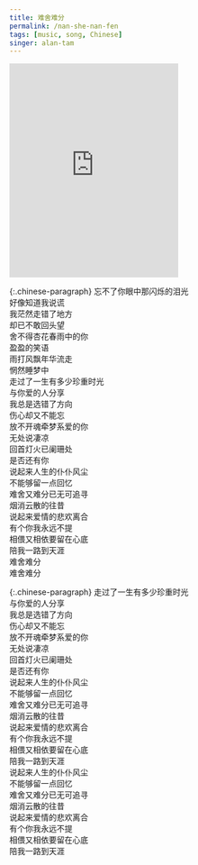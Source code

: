 ```yaml
---
title: 难舍难分
permalink: /nan-she-nan-fen
tags: [music, song, Chinese]
singer: alan-tam
---
```


<iframe src="https://open.spotify.com/embed/track/7FRz03IeTJYOunJbyL6G11" width="300" height="380" frameborder="0" allowtransparency="true" allow="encrypted-media"></iframe>

{:.chinese-paragraph}
忘不了你眼中那闪烁的泪光  
好像知道我说谎  
我茫然走错了地方  
却已不敢回头望  
舍不得杏花春雨中的你  
盈盈的笑语  
雨打风飘年华流走  
惘然睡梦中  
走过了一生有多少珍重时光  
与你爱的人分享  
我总是选错了方向  
伤心却又不能忘  
放不开魂牵梦系爱的你  
无处说凄凉  
回首灯火已阑珊处  
是否还有你  
说起来人生的仆仆风尘  
不能够留一点回忆  
难舍又难分已无可追寻  
烟消云散的往昔  
说起来爱情的悲欢离合  
有个你我永远不提  
相偎又相依要留在心底  
陪我一路到天涯  
难舍难分  
难舍难分

{:.chinese-paragraph}
走过了一生有多少珍重时光  
与你爱的人分享  
我总是选错了方向  
伤心却又不能忘  
放不开魂牵梦系爱的你  
无处说凄凉  
回首灯火已阑珊处  
是否还有你  
说起来人生的仆仆风尘  
不能够留一点回忆  
难舍又难分已无可追寻  
烟消云散的往昔  
说起来爱情的悲欢离合  
有个你我永远不提  
相偎又相依要留在心底  
陪我一路到天涯  
说起来人生的仆仆风尘  
不能够留一点回忆  
难舍又难分已无可追寻  
烟消云散的往昔  
说起来爱情的悲欢离合  
有个你我永远不提  
相偎又相依要留在心底  
陪我一路到天涯
